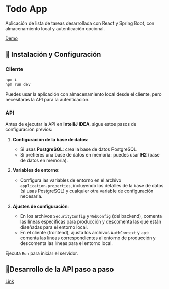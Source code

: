 # Todo App

Aplicación de lista de tareas desarrollada con React y Spring Boot, con almacenamiento local y autenticación opcional.  

[Demo](https://luisblog.vercel.app/spring-boot-proyecto)


## 🔧 Instalación y Configuración

### Cliente

```bash
npm i
npm run dev
```

Puedes usar la aplicación con almacenamiento local desde el cliente, pero necesitarás la API para la autenticación.

### API

Antes de ejecutar la API en **IntelliJ IDEA**, sigue estos pasos de configuración previos:

1. **Configuración de la base de datos**:
   - Si usas **PostgreSQL**: crea la base de datos PostgreSQL.
   - Si prefieres una base de datos en memoria: puedes usar **H2** (base de datos en memoria).

2. **Variables de entorno**:
   - Configura las variables de entorno en el archivo `application.properties`, incluyendo los detalles de la base de datos (si usas PostgreSQL) y cualquier otra variable de configuración necesaria.

3. **Ajustes de configuración**:
   - En los archivos `SecurityConfig` y `WebConfig` (del backend), comenta las líneas específicas para producción y descomenta las que están diseñadas para el entorno local.
   - En el cliente (frontend), ajusta los archivos `AuthContext` y `api`: comenta las líneas correspondientes al entorno de producción y descomenta las líneas para el entorno local.

Ejecuta `Run` para iniciar el servidor.

## 📝Desarrollo de la API paso a paso

[Link](https://luisblog.vercel.app/spring-boot-proyecto)
